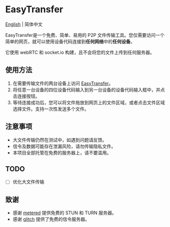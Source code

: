 # EasyTransfer

[English](README.md) | 简体中文

EasyTransfer是一个免费、简单、易用的 P2P 文件传输工具。您仅需要访问一个简单的网页，就可以使用设备代码连接到**任何网络**中的**任何设备**。

它使用 webRTC 和 socket.io 构建，且不会将您的文件上传到任何服务器。

## 使用方法

1. 在需要传输文件的两台设备上访问 [EasyTransfer](https://file.ch3nyang.top/)。
2. 将任意一台设备的四位设备代码输入到另一台设备的设备代码输入框中，并点击连接按钮。
3. 等待连接成功后，您可以将文件拖放到网页上的文件区域，或者点击文件区域选择文件。支持一次性发送多个文件。

## 注意事项

- 大文件传输仍然在测试中，如遇到问题请反馈。
- 信令及数据可能存在泄漏风险，请勿传输隐私文件。
- 本项目全部托管在免费的服务器上，请不要滥用。

## TODO

- [ ] 优化大文件传输

## 致谢

- 感谢 [metered](https://www.metered.ca/) 提供免费的 STUN 和 TURN 服务器。
- 感谢 [glitch](https://glitch.com/) 提供了免费的信令服务器。
